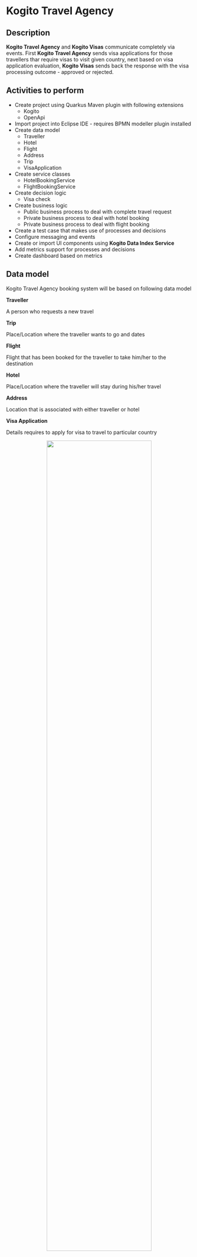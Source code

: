 # Kogito Travel Agency


## Description

**Kogito Travel Agency** and **Kogito Visas** communicate completely via events. First **Kogito Travel Agency** sends visa applications 
for those travellers thar require visas to visit given country, next based on visa application evaluation, **Kogito Visas**  sends back 
the response with the visa processing outcome - approved or rejected.


## Activities to perform

* Create project using Quarkus Maven plugin with following extensions
	* Kogito
	* OpenApi
* Import project into Eclipse IDE - requires BPMN modeller plugin installed
* Create data model
	* Traveller
	* Hotel
	* Flight
	* Address
	* Trip
	* VisaApplication
* Create service classes
	* HotelBookingService
	* FlightBookingService
* Create decision logic
	* Visa check
* Create business logic
	* Public business process to deal with complete travel request
	* Private business process to deal with hotel booking
	* Private business process to deal with flight booking
* Create a test case that makes use of processes and decisions
* Configure messaging and events
* Create or import UI components using **Kogito Data Index Service**
* Add metrics support for processes and decisions
* Create dashboard based on metrics


## Data model

Kogito Travel Agency booking system will be based on following data model

**Traveller**

A person who requests a new travel

**Trip**

Place/Location where the traveller wants to go and dates

**Flight**

Flight that has been booked for the traveller to take him/her to the destination

**Hotel**

Place/Location where the traveller will stay during his/her travel

**Address**

Location that is associated with either traveller or hotel

**Visa Application**

Details requires to apply for visa to travel to particular country

<p align="center"><img width=75% height=75% src="docs/images/datamodel.png"></p>


## Decision logic

The decision logic will be implemented as a decision table. The logic will be responsible for verifying whether a given traveller requires a visa to enter a given country or not. The decision logic reason over the following data/facts

* Destination that the traveller wants to go - country
* Nationality of the traveller
* Length of the stay

The result will be “yes” or “no”.

<p align="center"><img width=75% height=50% src="docs/images/decisiontable.png"></p>


## Business logic

Business logic will be based on business processes

Public process that will be responsible for orchestrating complete travel request

<p align="center"><img width=75% height=50% src="docs/images/travels-process.png"></p>

Private process that will be responsible for booking a hotel.

<p align="center"><img width=75% height=50% src="docs/images/book-hotel-process.png"></p>

Private process that will be responsible for booking a flight.

<p align="center"><img width=75% height=50% src="docs/images/book-flight-process.png"></p>

## Services

There will be services implemented to carry on the hotel and flight booking. Implementation will be a CDI beans that will have hard coded logic to return a booked flight or hotel.

* org.acme.travels.service.HotelBookingService
* org.acme.travels.service.FlightBookingService



# Try out the complete service

## Installing and Running

### Prerequisites

You will need:
  - Java 1.8.0+ installed
  - Environment variable JAVA_HOME set accordingly
  - Maven 3.5.4+ installed

When using native image compilation, you will also need:
  - GraalVM installed
  - Environment variable GRAALVM_HOME set accordingly
  - Note that GraalVM native image compilation typically requires other packages (glibc-devel, zlib-devel and gcc) to be installed too, please refer to GraalVM installation documentation for more details.

### Infrastructure requirements

#### Infinispan

This application requires an Infinispan server to be available and by default expects it to be on default port and localhost.

You can install Infinispan server by downloading it from [official website](https://infinispan.org/download) version to be used in 10.0.0.CR1
Here  [https://github.com/kiegroup/kogito-runtimes/wiki/Persistence](https://github.com/kiegroup/kogito-runtimes/wiki/Persistence) the required 
Infinispan configuration is explained in more detail.

Alternatively, you can use the Docker Compose template, instructions on how to use it are available in the [README](../docker-compose/README.md) file.

#### Apache Kafka

This application requires a [Apache Kafka](https://kafka.apache.org/) installed and following topics created

* `visaapplications` - used to send visa application that are consumed and processed by Kogito Visas service
* `visasapproved` - used to send visa applications that were approved
* `visasrejected` - used to send visa applications that were rejected
* `kogito-processinstances-events` - used to emit events by kogito that can be consumed by data index service and other services
* `kogito-usertaskinstances-events` -used to emit events by kogito that can be consumed by data index service

Alternatively, you can use the Docker Compose template, instructions on how to use it are available in the [README](../docker-compose/README.md) file.

### Compile and Run in Local Dev Mode

```
mvn clean package quarkus:dev    
```

NOTE: With dev mode of Quarkus you can take advantage of hot reload for business assets like processes, rules and decision
tables and java code. No need to redeploy or restart your running application.During this workshop we will create a software system for a startup travel agency called Kogito Travel Agency. The first iteration of the system will consist of a set of services that are able to deal with travel requests and the booking of hotels and flights.


### Compile and Run using Local Native Image
Note that this requires GRAALVM_HOME to point to a valid GraalVM installation

```
mvn clean package -Pnative
```

To run the generated native executable, generated in `target/`, execute

```
./target/kogito-travel-agency-{version}-runner
```

### Start Kogito Data Index Service

It can be downloaded from [Kogito Data Index Service 0.4.0](http://repo2.maven.org/maven2/org/kie/kogito/data-index-service/0.4.0/data-index-service-0.4.0-runner.jar)

NOTE: Here can be found other versions [Kogito Data Index Service versions](http://repo2.maven.org/maven2/org/kie/kogito/data-index-service)

After downloading the runner, create a new folder to store the .proto files that will be used by the service. 

This service works with .proto files that define the data model. Once **Kogito Travel Service** is started, /target/classes/persistence/travels.proto is generated and it has to be copied to the new proto files folder.

To start the **Kogito Data Index Service** just past the full path of the proto files folder and execute 

```
java -jar  -Dkogito.protobuf.folder={full path to proto files folder} data-index-service-0.4.0-runner.jar
```

NOTE: If we want to run 'Kogito Travels Service' and 'Kogito Visa Service' using the same Kogito Data Index Service, we will copy both files travels.proto and visaApplications.proto at the same 'kogito.protobuf.folder' that is  passed as parameter, and will start the data index service once.
 

## Known issues


## User interface

Kogito Travel Agency comes with basic UI that allows to

### plan new trips

<p align="center"><img width=75% height=75% src="docs/images/new-trip.png"></p>

### list currently opened travel requests

<p align="center"><img width=75% height=75% src="docs/images/list-trips.png"></p>

### show details of selected travel request

<p align="center"><img width=75% height=75% src="docs/images/trip-details.png"></p>

### show active tasks of selected travel request

<p align="center"><img width=75% height=75% src="docs/images/tasks.png"></p>

### perform Human task: visa application

<p align="center"><img width=75% height=75% src="docs/images/visa-application.png"></p>

### cancel selected travel request

To start Kogito Travel Agency UI just point your browser to [http://localhost:8080](http://localhost:8080)

## REST API

Once the service is up and running, you can use the following examples to interact with the service.

### POST /travels

Send travel that requires does not require visa

```sh
curl -H "Content-Type: application/json" -H "Accept: application/json" -X POST http://localhost:8080/travels -d @- << EOF
{
	"traveller" : {
		"firstName" : "John",
		"lastName" : "Doe",
		"email" : "john.doe@example.com",
		"nationality" : "American",
		"address" : {
			"street" : "main street",
			"city" : "Boston",
			"zipCode" : "10005",
			"country" : "US"
		}
	},
	"trip" : {
		"city" : "New York",
		"country" : "US",
		"begin" : "2019-12-10T00:00:00.000+02:00",
		"end" : "2019-12-15T00:00:00.000+02:00"
	}
}
EOF

```

This will directly go to 'ConfirmTravel' user task.

Send travel request that requires does require visa

```sh
curl -H "Content-Type: application/json" -H "Accept: application/json" -X POST http://localhost:8080/travels -d @- << EOF
{
	"traveller" : {
		"firstName" : "Jan",
		"lastName" : "Kowalski",
		"email" : "jan.kowalski@example.com",
		"nationality" : "Polish",
		"address" : {
			"street" : "polna",
			"city" : "Krakow",
			"zipCode" : "32000",
			"country" : "Poland"
		}
	},
	"trip" : {
		"city" : "New York",
		"country" : "US",
		"begin" : "2019-12-10T00:00:00.000+02:00",
		"end" : "2019-12-15T00:00:00.000+02:00"
	}
}
EOF
```

This will stop at 'VisaApplication' user task.

### GET /travels

Returns list of travel requests currently active:

```sh
curl -X GET http://localhost:8080/travels
```

As response an array of travels is returned.

### GET /travels/{id}

Returns travel request with given id (if active):

```sh
curl -X GET http://localhost:8080/travels/{uuid}
```

As response a single travel request is returned if found, otherwise no content (204) is returned.

### DELETE /travels/{id}

Cancels travel request with given id

```sh
curl -X DELETE http://localhost:8080/travels/{uuid}
```

### GET /travels/{id}/tasks

Returns currently assigned user tasks for give travel request:

```sh
curl -X GET http://localhost:8080/travels/{uuid}/tasks
```

### GET /travels/{id}/VisaApplication/{taskId}

Returns visa application task information:

```sh
curl -X GET http://localhost:8080/travels/{uuid}/VisaApplication/{task-uuid}
```

### POST /travels/{id}/VisaApplication/{taskId}

Completes visa application task

```sh
curl -H "Content-Type: application/json" -H "Accept: application/json" -X POST http://localhost:8080/travels/{uuid}/VisaApplication/{task-uuid} -d @- << EOF
{
	"visaApplication" : {
		"firstName" : "Jan",
		"lastName" : "Kowalski",
		"nationality" : "Polish",
		"city" : "New York",
		"country" : "US",
		"passportNumber" : "ABC09876",
		"duration" : 25
	}
}
EOF
```

### GET /travels/{id}/ConfirmTravel/{taskId}

Returns travel (hotel, flight) task information required for confirmation:

```sh
curl -X GET http://localhost:8080/travels/{uuid}/ConfirmTravel/{task-uuid}
```

### POST /travels/{id}/ConfirmTravel/{taskId}

Completes confirms travel task - meaning confirms (and completes) the travel request

```sh
curl -H "Content-Type: application/json" -H "Accept: application/json" -X POST http://localhost:8080/travels/{uuid}/ConfirmTravel/{task-uuid} -d '{}'
```

### Querying the technical cache

When running **Kogito Data Index Service** on dev mode, the GraphiQL UI is available at [http://localhost:8180](http://localhost:8180/) and allow to
perform different queries on the model as is explained at [wiki/Data-Index-service](https://github.com/kiegroup/kogito-runtimes/wiki/Data-Index-Service)